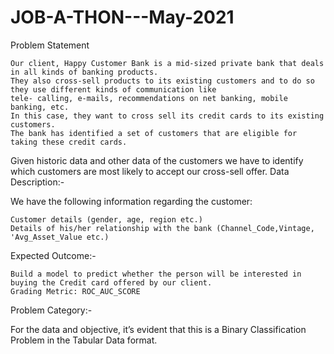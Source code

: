 # JOB-A-THON---May-2021

Problem Statement

    Our client, Happy Customer Bank is a mid-sized private bank that deals in all kinds of banking products.
    They also cross-sell products to its existing customers and to do so they use different kinds of communication like 
    tele- calling, e-mails, recommendations on net banking, mobile banking, etc.
    In this case, they want to cross sell its credit cards to its existing customers.
    The bank has identified a set of customers that are eligible for taking these credit cards.

Given historic data and other data of the customers we have to identify which customers are most likely to accept our cross-sell offer.
Data Description:-

We have the following information regarding the customer:

    Customer details (gender, age, region etc.)
    Details of his/her relationship with the bank (Channel_Code,Vintage, 'Avg_Asset_Value etc.)

Expected Outcome:-

    Build a model to predict whether the person will be interested in buying the Credit card offered by our client.
    Grading Metric: ROC_AUC_SCORE

Problem Category:-

For the data and objective, it’s evident that this is a Binary Classification Problem in the Tabular Data format.

